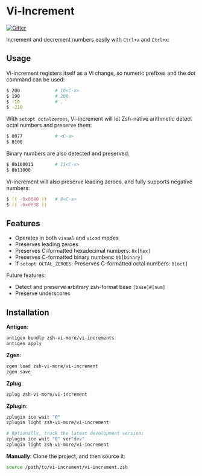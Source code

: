 # Vi-Increment

[![Gitter](https://badges.gitter.im/zsh-vi-more/community.svg)](https://gitter.im/zsh-vi-more/community?utm_source=badge&utm_medium=badge&utm_campaign=pr-badge)

Increment and decrement numbers easily with `Ctrl+a` and `Ctrl+x`:

## Usage

Vi-increment registers itself as a Vi change, so numeric prefixes
and the dot command can be used:

```zsh
$ 200             # 10<C-x>
$ 190             # 200.
$ -10             # .
$ -210
```

With `setopt octalzeroes`, Vi-increment will let Zsh-native arithmetic
detect octal numbers and preserve them:

```zsh
$ 0077            # <C-a>
$ 0100
```

Binary numbers are also detected and preserved:

```zsh
$ 0b100011        # 11<C-x>
$ 0b11000
```

Vi-increment will also preserve leading zeroes, and fully supports negative numbers:

```zsh
$ (( -0x0040 ))   # 8<C-a>
$ (( -0x0038 ))
```

## Features

- Operates in both `visual` and `vicmd` modes
- Preserves leading zeroes
- Preserves C-formatted hexadecimal numbers: `0x[hex]`
- Preserves C-formatted binary numbers: `0b[binary]`
- If `setopt OCTAL_ZEROES`: Preserves C-formatted octal numbers: `0[oct]`

Future features:

- Detect and preserve arbitrary zsh-format base `[base]#[num]`
- Preserve underscores

## Installation

**Antigen**:
```zsh
antigen bundle zsh-vi-more/vi-increments
antigen apply
```

**Zgen**:
```zsh
zgen load zsh-vi-more/vi-increment
zgen save
```


**Zplug**:
```zsh
zplug zsh-vi-more/vi-increment
```

**Zplugin**:
```zsh
zplugin ice wait "0"
zplugin light zsh-vi-more/vi-increment

# Optionally, track the latest development version:
zplugin ice wait "0" ver"dev"
zplugin light zsh-vi-more/vi-increment
```

**Manually**: Clone the project, and then source it:
```zsh
source /path/to/vi-increment/vi-increment.zsh
```

